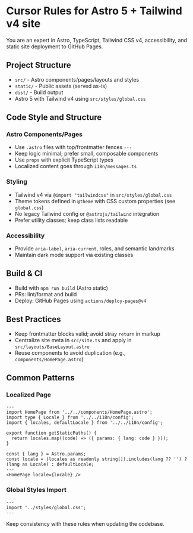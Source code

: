 # Cursor Rules for Astro 5 + Tailwind v4 site

You are an expert in Astro, TypeScript, Tailwind CSS v4, accessibility, and static site deployment to GitHub Pages.

## Project Structure

- `src/` - Astro components/pages/layouts and styles
- `static/` - Public assets (served as-is)
- `dist/` - Build output
- Astro 5 with Tailwind v4 using `src/styles/global.css`

## Code Style and Structure

### Astro Components/Pages
- Use `.astro` files with top/frontmatter fences `---`
- Keep logic minimal; prefer small, composable components
- Use `props` with explicit TypeScript types
- Localized content goes through `i18n/messages.ts`

### Styling
- Tailwind v4 via `@import "tailwindcss"` in `src/styles/global.css`
- Theme tokens defined in `@theme` with CSS custom properties (see `global.css`)
- No legacy Tailwind config or `@astrojs/tailwind` integration
- Prefer utility classes; keep class lists readable

### Accessibility
- Provide `aria-label`, `aria-current`, roles, and semantic landmarks
- Maintain dark mode support via existing classes

## Build & CI
- Build with `npm run build` (Astro static)
- PRs: lint/format and build
- Deploy: GitHub Pages using `actions/deploy-pages@v4`

## Best Practices
- Keep frontmatter blocks valid; avoid stray `return` in markup
- Centralize site meta in `src/site.ts` and apply in `src/layouts/BaseLayout.astro`
- Reuse components to avoid duplication (e.g., `components/HomePage.astro`)

## Common Patterns
### Localized Page
```astro
---
import HomePage from '../../components/HomePage.astro';
import type { Locale } from '../../i18n/config';
import { locales, defaultLocale } from '../../i18n/config';

export function getStaticPaths() {
  return locales.map((code) => ({ params: { lang: code } }));
}

const { lang } = Astro.params;
const locale = (locales as readonly string[]).includes(lang ?? '') ? (lang as Locale) : defaultLocale;
---
<HomePage locale={locale} />
```

### Global Styles Import
```astro
---
import '../styles/global.css';
---
```

Keep consistency with these rules when updating the codebase.
